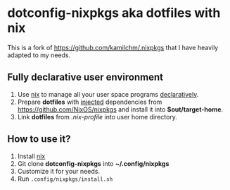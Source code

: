 # dotconfig-nixpkgs aka dotfiles with nix

This is a fork of https://github.com/kamilchm/.nixpkgs that I have
heavily adapted to my needs.

## Fully declarative user environment

1. Use [nix](https://nixos.org/nix/) to manage all your user space
   programs
   [declaratively](https://fix.me).
2. Prepare **dotfiles** with [injected](https://fix.me)
   dependencies from https://github.com/NixOS/nixpkgs and install it
   into **$out/target-home**.
3. Link **dotfiles** from *.nix-profile* into user home directory.

## How to use it?

1. Install [nix](https://nixos.org/nix/)
2. Git clone **dotconfig-nixpkgs** into **~/.config/nixpkgs**
3. Customize it for your needs.
4. Run `.config/nixpkgs/install.sh`
